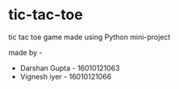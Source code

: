 # tic-tac-toe
tic tac toe game made using Python
mini-project

made by -
- Darshan Gupta - 16010121063
- Vignesh iyer - 16010121066
